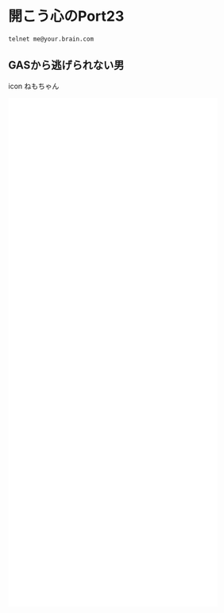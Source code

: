 #  開こう心のPort23
```bash:sample
telnet me@your.brain.com
```
## GASから逃げられない男

icon ねもちゃん

![Metrics](/github-metrics.svg)
